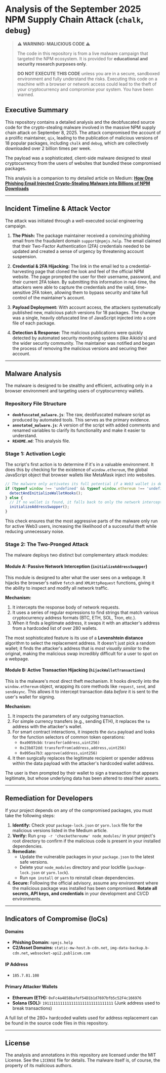 # Analysis of the September 2025 NPM Supply Chain Attack (`chalk`, `debug`)

> **⚠️ WARNING: MALICIOUS CODE ⚠️**
>
> The code in this repository is from a live malware campaign that targeted the NPM ecosystem. It is provided for **educational and security research purposes only**.
>
> **DO NOT EXECUTE THIS CODE** unless you are in a secure, sandboxed environment and fully understand the risks. Executing this code on a machine with a browser or network access could lead to the theft of your cryptocurrency and compromise your system. You have been warned.

## Executive Summary

This repository contains a detailed analysis and the deobfuscated source code for the crypto-stealing malware involved in the massive NPM supply chain attack on September 8, 2025. The attack compromised the account of a prolific maintainer, `qix`, leading to the publication of malicious versions of 18 popular packages, including `chalk` and `debug`, which are collectively downloaded over 2 billion times per week.

The payload was a sophisticated, client-side malware designed to steal cryptocurrency from the users of websites that bundled these compromised packages.

This analysis is a companion to my detailed article on Medium:
**[How One Phishing Email Injected Crypto-Stealing Malware into Billions of NPM Downloads](https://medium.com/@sohankanna/how-one-phishing-email-injected-crypto-stealing-malware-into-billions-of-npm-downloads-0aa0ecd2ae56)**

---

## Incident Timeline & Attack Vector

The attack was initiated through a well-executed social engineering campaign.

1.  **The Phish:** The package maintainer received a convincing phishing email from the fraudulent domain `support@npmjs.help`. The email claimed that their Two-Factor Authentication (2FA) credentials needed to be updated and created a sense of urgency by threatening account suspension.

2.  **Credential & 2FA Hijacking:** The link in the email led to a credential-harvesting page that cloned the look and feel of the official NPM website. The page prompted the user for their username, password, and their current 2FA token. By submitting this information in real-time, the attackers were able to capture the credentials and the valid, time-sensitive 2FA token, allowing them to bypass security and take full control of the maintainer's account.

3.  **Payload Deployment:** With account access, the attackers systematically published new, malicious patch versions for 18 packages. The change was a single, heavily obfuscated line of JavaScript injected into a core file of each package.

4.  **Detection & Response:** The malicious publications were quickly detected by automated security monitoring systems (like Aikido's) and the wider security community. The maintainer was notified and began the process of removing the malicious versions and securing their account.

---

## Malware Analysis

The malware is designed to be stealthy and efficient, activating only in a browser environment and targeting users of cryptocurrency wallets.

### Repository File Structure

*   **`deobfuscated_malware.js`**: The raw, deobfuscated malware script as produced by automated tools. This serves as the primary evidence.
*   **`annotated_malware.js`**: A version of the script with added comments and renamed variables to clarify its functionality and make it easier to understand.
*   **`README.md`**: This analysis file.

### Stage 1: Activation Logic

The script's first action is to determine if it's in a valuable environment. It does this by checking for the existence of `window.ethereum`, the global JavaScript object that browser wallets like MetaMask inject into websites.

```javascript
// The malware only activates its full potential if a Web3 wallet is detected.
if (typeof window !== 'undefined' && typeof window.ethereum !== 'undefined') {
  detectAndInitializeWalletHooks();
} else {
  // If no wallet is found, it falls back to only the network interception module.
  initializeAddressSwapper();
}
```
This check ensures that the most aggressive parts of the malware only run for active Web3 users, increasing the likelihood of a successful theft while reducing unnecessary noise.

### Stage 2: The Two-Pronged Attack

The malware deploys two distinct but complementary attack modules:

#### Module A: Passive Network Interception (`initializeAddressSwapper`)

This module is designed to alter what the user sees on a webpage. It hijacks the browser's native `fetch` and `XMLHttpRequest` functions, giving it the ability to inspect and modify all network traffic.

**Mechanism:**
1.  It intercepts the response body of network requests.
2.  It uses a series of regular expressions to find strings that match various cryptocurrency address formats (BTC, ETH, SOL, Tron, etc.).
3.  When it finds a legitimate address, it swaps it with an attacker's address from a hardcoded list of over 280 wallets.

The most sophisticated feature is its use of a **Levenshtein distance** algorithm to select the replacement address. It doesn't just pick a random wallet; it finds the attacker's address that is *most visually similar* to the original, making the malicious swap incredibly difficult for a user to spot on a webpage.

#### Module B: Active Transaction Hijacking (`hijackWalletTransactions`)

This is the malware's most direct theft mechanism. It hooks directly into the `window.ethereum` object, wrapping its core methods like `request`, `send`, and `sendAsync`. This allows it to intercept transaction data *before* it is sent to the user's wallet for signing.

**Mechanism:**
1.  It inspects the parameters of any outgoing transaction.
2.  For simple currency transfers (e.g., sending ETH), it replaces the `to` address with the attacker's wallet.
3.  For smart contract interactions, it inspects the `data` payload and looks for the function selectors of common token operations:
    *   `0xa9059cbb`: `transfer(address,uint256)`
    *   `0x23b872dd`: `transferFrom(address,address,uint256)`
    *   `0x095ea7b3`: `approve(address,uint256)`
4.  It then surgically replaces the legitimate recipient or spender address within the data payload with the attacker's hardcoded wallet address.

The user is then prompted by their wallet to sign a transaction that appears legitimate, but whose underlying data has been altered to steal their assets.

---

## Remediation for Developers

If your project depends on any of the compromised packages, you must take the following steps:

1.  **Identify:** Check your `package-lock.json` or `yarn.lock` file for the malicious versions listed in the Medium article.
2.  **Verify:** Run `grep -r 'checkethereumw' node_modules/` in your project's root directory to confirm if the malicious code is present in your installed dependencies.
3.  **Remediate:**
    *   Update the vulnerable packages in your `package.json` to the latest safe versions.
    *   Delete your `node_modules` directory and your lockfile (`package-lock.json` or `yarn.lock`).
    *   Run `npm install` or `yarn` to reinstall clean dependencies.
4.  **Secure:** Following the official advisory, assume any environment where the malicious package was installed has been compromised. **Rotate all secrets, API keys, and credentials** in your development and CI/CD environments.

---

## Indicators of Compromise (IoCs)

#### Domains
*   **Phishing Domain:** `npmjs.help`
*   **C2/Asset Domains:** `static-mw-host.b-cdn.net`, `img-data-backup.b-cdn.net`, `websocket-api2.publicvm.com`

#### IP Address
*   `185.7.81.108`

#### Primary Attacker Wallets
*   **Ethereum (ETH):** `0xFc4a4858bafef54D1b1d7697bfb5c52F4c166976`
*   **Solana (SOL):** `19111111111111111111111111111111` (Junk address used to break transactions)

A full list of the 280+ hardcoded wallets used for address replacement can be found in the source code files in this repository.

---

## License

The analysis and annotations in this repository are licensed under the MIT License. See the `LICENSE` file for details. The malware itself is, of course, the property of its malicious authors.
